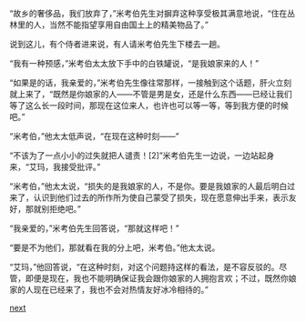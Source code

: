 
“故乡的奢侈品，我们放弃了，”米考伯先生对摒弃这种享受极其满意地说，“住在丛林里的人，当然不能指望享用自由国土上的精美物品了。”

说到这儿，有个侍者进来说，有人请米考伯先生下楼去一趟。

“我有一种预感，”米考伯太太放下手中的白铁罐说，“是我娘家来的人！”

“如果是的话，我亲爱的，”米考伯先生像往常那样，一接触到这个话题，肝火立刻就上来了，“既然是你娘家的人——不管是男是女，还是什么东西——已经让我们等了这么长一段时间，那现在这位来人，也许也可以等一等，等到我方便的时候吧。”

“米考伯，”他太太低声说，“在现在这种时刻——”

“不该为了一点小小的过失就把人谴责！[2]”米考伯先生一边说，一边站起身来，“艾玛，我接受批评。”

“米考伯，”他太太说，“损失的是我娘家的人，不是你。要是我娘家的人最后明白过来了，认识到他们过去的所作所为使自己蒙受了损失，现在愿意伸出手来，表示友好，那就别拒绝吧。”

“我亲爱的，”米考伯先生回答说，“那就这样吧！”

“要是不为他们，那就看在我的分上吧，米考伯。”他太太说。

“艾玛，”他回答说，“在这种时刻，对这个问题持这样的看法，是不容反驳的。尽管，即便是现在，我也不能明确保证我会跟你娘家的人拥抱言欢；不过，既然你娘家的人现在已经来了，我也不会对热情友好冰冷相待的。”

[next](page714.md)